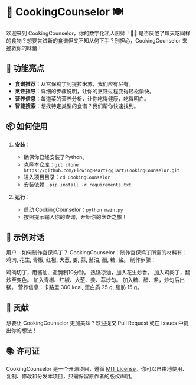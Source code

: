 # 🍳 CookingCounselor 🍽️

欢迎来到 CookingCounselor，你的数字化私人厨师！👨‍🍳 是否厌倦了每天吃同样的食物？想要尝试新的食谱但又不知从何下手？别担心，CookingCounselor 来拯救你的味蕾！

## 🚀 功能亮点

- **食谱推荐**：从宫保鸡丁到提拉米苏，我们应有尽有。
- **烹饪指导**：详细的步骤说明，让你的烹饪过程变得轻松愉快。
- **营养信息**：每道菜的营养分析，让你吃得健康，吃得明白。
- **智能搜索**：想找特定类型的食谱？我们帮你快速找到。

## 📦 如何使用

1. **安装**：
   - 确保你已经安装了Python。
   - 克隆本仓库：`git clone https://github.com/FlowingHeartEggTart/CookingCounselor.git`
   - 进入项目目录：`cd CookingCounselor`
   - 安装依赖：`pip install -r requirements.txt`

2. **运行**：
   - 启动 CookingCounselor：`python main.py`
   - 按照提示输入你的查询，开始你的烹饪之旅！

## 📝 示例对话
用户：如何制作宫保鸡丁？
CookingCounselor：制作宫保鸡丁所需的材料有：鸡肉, 花生, 青椒, 红椒, 大葱, 姜, 蒜, 酱油, 醋, 糖, 盐。
制作步骤：

鸡肉切丁，用酱油、盐腌制10分钟。
热锅凉油，加入花生炒香。
加入鸡肉丁，翻炒至变色。
加入青椒、红椒、大葱、姜、蒜炒匀。
加入糖、醋、盐，炒匀后出锅。 营养信息：卡路里 300 kcal, 蛋白质 25 g, 脂肪 15 g。



## 🌟 贡献

想要让 CookingCounselor 更加美味？欢迎提交 Pull Request 或在 Issues 中提出你的想法！

## 📚 许可证

CookingCounselor 是一个开源项目，遵循 [MIT License](https://opensource.org/licenses/MIT)。你可以自由地使用、复制、修改和分发本项目，只需保留原作者的版权声明。
